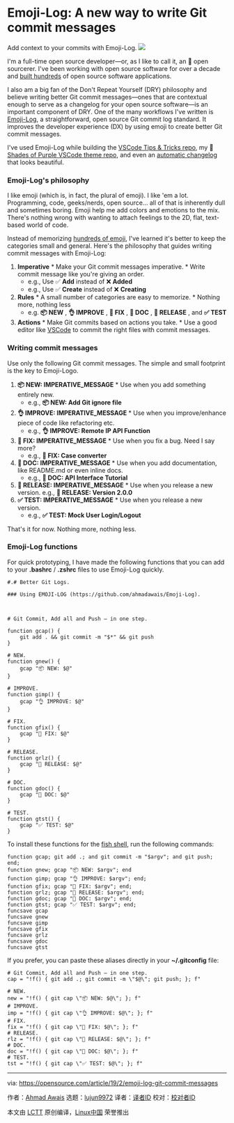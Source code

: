[#]: collector: (lujun9972)
[#]: translator: ( )
[#]: reviewer: ( )
[#]: publisher: ( )
[#]: url: ( )
[#]: subject: (Emoji-Log: A new way to write Git commit messages)
[#]: via: (https://opensource.com/article/19/2/emoji-log-git-commit-messages)
[#]: author: (Ahmad Awais https://opensource.com/users/mrahmadawais)

Emoji-Log: A new way to write Git commit messages
======
Add context to your commits with Emoji-Log.
![](https://opensource.com/sites/default/files/styles/image-full-size/public/lead-images/emoji_tech_keyboard.jpg?itok=ncBNKZFl)

I'm a full-time open source developer—or, as I like to call it, an 🎩 open sourcerer. I've been working with open source software for over a decade and [built hundreds][1] of open source software applications.

I also am a big fan of the Don't Repeat Yourself (DRY) philosophy and believe writing better Git commit messages—ones that are contextual enough to serve as a changelog for your open source software—is an important component of DRY. One of the many workflows I've written is [Emoji-Log][2], a straightforward, open source Git commit log standard. It improves the developer experience (DX) by using emoji to create better Git commit messages.

I've used Emoji-Log while building the [VSCode Tips & Tricks repo][3], my 🦄 [Shades of Purple VSCode theme repo][4], and even an [automatic changelog][5] that looks beautiful.

### Emoji-Log's philosophy

I like emoji (which is, in fact, the plural of emoji). I like 'em a lot. Programming, code, geeks/nerds, open source… all of that is inherently dull and sometimes boring. Emoji help me add colors and emotions to the mix. There's nothing wrong with wanting to attach feelings to the 2D, flat, text-based world of code.

Instead of memorizing [hundreds of emoji][6], I've learned it's better to keep the categories small and general. Here's the philosophy that guides writing commit messages with Emoji-Log:

  1. **Imperative**
    * Make your Git commit messages imperative.
    * Write commit message like you're giving an order.
      * e.g., Use ✅ **Add** instead of ❌ **Added**
      * e.g., Use ✅ **Create** instead of ❌ **Creating**
  2. **Rules**
    * A small number of categories are easy to memorize.
    * Nothing more, nothing less
      * e.g. **📦 NEW** , **👌 IMPROVE** , **🐛 FIX** , **📖 DOC** , **🚀 RELEASE** , and **✅ TEST**
  3. **Actions**
    * Make Git commits based on actions you take.
    * Use a good editor like [VSCode][7] to commit the right files with commit messages.



### Writing commit messages

Use only the following Git commit messages. The simple and small footprint is the key to Emoji-Logo.

  1. **📦 NEW: IMPERATIVE_MESSAGE**
    * Use when you add something entirely new.
      * e.g., **📦 NEW: Add Git ignore file**
  2. **👌 IMPROVE: IMPERATIVE_MESSAGE**
    * Use when you improve/enhance piece of code like refactoring etc.
      * e.g., **👌 IMPROVE: Remote IP API Function**
  3. **🐛 FIX: IMPERATIVE_MESSAGE**
    * Use when you fix a bug. Need I say more?
      * e.g., **🐛 FIX: Case converter**
  4. **📖 DOC: IMPERATIVE_MESSAGE**
    * Use when you add documentation, like README.md or even inline docs.
      * e.g., **📖 DOC: API Interface Tutorial**
  5. **🚀 RELEASE: IMPERATIVE_MESSAGE**
    * Use when you release a new version. e.g., **🚀 RELEASE: Version 2.0.0**
  6. **✅ TEST: IMPERATIVE_MESSAGE**
    * Use when you release a new version.
      * e.g., **✅ TEST: Mock User Login/Logout**



That's it for now. Nothing more, nothing less.

### Emoji-Log functions

For quick prototyping, I have made the following functions that you can add to your **.bashrc** / **.zshrc** files to use Emoji-Log quickly.

```
#.# Better Git Logs.

### Using EMOJI-LOG (https://github.com/ahmadawais/Emoji-Log).



# Git Commit, Add all and Push — in one step.

function gcap() {
    git add . && git commit -m "$*" && git push
}

# NEW.
function gnew() {
    gcap "📦 NEW: $@"
}

# IMPROVE.
function gimp() {
    gcap "👌 IMPROVE: $@"
}

# FIX.
function gfix() {
    gcap "🐛 FIX: $@"
}

# RELEASE.
function grlz() {
    gcap "🚀 RELEASE: $@"
}

# DOC.
function gdoc() {
    gcap "📖 DOC: $@"
}

# TEST.
function gtst() {
    gcap "✅ TEST: $@"
}
```

To install these functions for the [fish shell][8], run the following commands:

```
function gcap; git add .; and git commit -m "$argv"; and git push; end;
function gnew; gcap "📦 NEW: $argv"; end
function gimp; gcap "👌 IMPROVE: $argv"; end;
function gfix; gcap "🐛 FIX: $argv"; end;
function grlz; gcap "🚀 RELEASE: $argv"; end;
function gdoc; gcap "📖 DOC: $argv"; end;
function gtst; gcap "✅ TEST: $argv"; end;
funcsave gcap
funcsave gnew
funcsave gimp
funcsave gfix
funcsave grlz
funcsave gdoc
funcsave gtst
```

If you prefer, you can paste these aliases directly in your **~/.gitconfig** file:

```
# Git Commit, Add all and Push — in one step.
cap = "!f() { git add .; git commit -m \"$@\"; git push; }; f"

# NEW.
new = "!f() { git cap \"📦 NEW: $@\"; }; f"
# IMPROVE.
imp = "!f() { git cap \"👌 IMPROVE: $@\"; }; f"
# FIX.
fix = "!f() { git cap \"🐛 FIX: $@\"; }; f"
# RELEASE.
rlz = "!f() { git cap \"🚀 RELEASE: $@\"; }; f"
# DOC.
doc = "!f() { git cap \"📖 DOC: $@\"; }; f"
# TEST.
tst = "!f() { git cap \"✅ TEST: $@\"; }; f"
```


--------------------------------------------------------------------------------

via: https://opensource.com/article/19/2/emoji-log-git-commit-messages

作者：[Ahmad Awais][a]
选题：[lujun9972][b]
译者：[译者ID](https://github.com/译者ID)
校对：[校对者ID](https://github.com/校对者ID)

本文由 [LCTT](https://github.com/LCTT/TranslateProject) 原创编译，[Linux中国](https://linux.cn/) 荣誉推出

[a]: https://opensource.com/users/mrahmadawais
[b]: https://github.com/lujun9972
[1]: https://github.com/ahmadawais
[2]: https://github.com/ahmadawais/Emoji-Log/
[3]: https://github.com/ahmadawais/VSCode-Tips-Tricks
[4]: https://github.com/ahmadawais/shades-of-purple-vscode/commits/master
[5]: https://github.com/ahmadawais/shades-of-purple-vscode/blob/master/CHANGELOG.md
[6]: https://gitmoji.carloscuesta.me/
[7]: https://VSCode.pro
[8]: https://en.wikipedia.org/wiki/Friendly_interactive_shell
